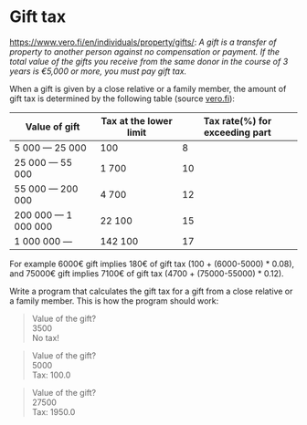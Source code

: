 # Gift tax

https://www.vero.fi/en/individuals/property/gifts/: *A gift is a transfer of property to another person against no 
compensation or payment. If the total value of the gifts you receive from the same donor in the course of 3 years is 
€5,000 or more, you must pay gift tax.*

When a gift is given by a close relative or a family member, the amount of gift tax is determined by the following 
table (source [vero.fi](https://www.vero.fi/en/individuals/property/gifts/gift-tax-calculator/#gifttaxtables)):

| Value of gift       | Tax at the lower limit | Tax rate(%) for exceeding part |
|---------------------|------------------------|--------------------------------|
| 5 000 — 25 000      | 100                    | 8                              |
| 25 000 — 55 000     | 1 700                  | 10                             |
| 55 000 — 200 000    | 4 700                  | 12                             |
| 200 000 — 1 000 000 | 22 100                 | 15                             |
| 1 000 000 —         | 142 100                | 17                             |

For example 6000€ gift implies 180€ of gift tax (100 + (6000-5000) * 0.08), and 75000€ gift implies 7100€ of gift tax (4700 + (75000-55000) * 0.12).

Write a program that calculates the gift tax for a gift from a close relative or a family member. This is how the program should work:

> Value of the gift? <br>
3500 <br>
No tax!

>Value of the gift? <br>
5000 <br>
Tax: 100.0

>Value of the gift? <br>
27500 <br>
Tax: 1950.0